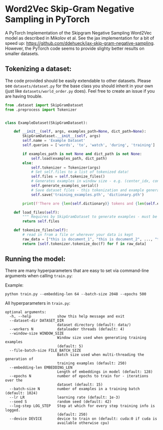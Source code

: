 # Word2Vec Skip-Gram Negative Sampling in PyTorch

A PyTorch Implementation of the Skipgram Negative Sampling Word2Vec model as described in Mikolov et al. See the jax implementation for a bit of speed up: https://github.com/ddehueck/jax-skip-gram-negative-sampling. However, the PyTorch code seems to provide slighty better results on smaller datasets.

## Tokenizing a dataset:

The code provided should be easily extendable to other datasets. Please see `datasets/dataset.py` for the base class you should inherit in your own (just like `datasets/world_order.py` does). Feel free to create an issue if you are having trouble. 

```python
from .dataset import SkipGramDataset
from .preprocess import Tokenizer


class ExampleDataset(SkipGramDataset):

    def __init__(self, args, examples_path=None, dict_path=None):
        SkipGramDataset.__init__(self, args)
        self.name = 'Example Dataset'
        self.queries = ['words', 'to', 'watch', 'during', 'training']

        if examples_path is not None and dict_path is not None:
            self.load(examples_path, dict_path)
        else:
            self.tokenizer = Tokenizer(args)
            # Set self.files to a list of tokenized data!
            self.files = self.tokenize_files()
            # Generates examples in window size - e.g. (center_idx, context_idx)
            self.generate_examples_serial()
            # Save dataset files - this tokenization and example generation can take awhile with a lot of data
            self.save('training_examples.pth', 'dictionary.pth')

        print(f'There are {len(self.dictionary)} tokens and {len(self.examples)} examples.')

    def load_files(self):
        """ Requires by SkipGramDataset to generate examples - must be tokenized files """
        return self.files

    def tokenize_files(self):
        # read in from a file or wherever your data is kept
        raw_data = ["this is document_1", "this is document_2", ..., "this is document_n"] 
        return [self.tokenizer.tokenize_doc(f) for f in raw_data]

```

## Running the model:

There are many hyperparameters that are easy to set via command-line arguments when calling `train.py`:

Example: 

``python train.py --embedding-len 64 --batch-size 2048 --epochs 500``

All hyperparameters in `train.py`:

```
optional arguments:
  -h, --help            show this help message and exit
  --dataset-dir DATASET_DIR
                        dataset directory (default: data/)
  --workers N           dataloader threads (default: 4)
  --window-size WINDOW_SIZE
                        Window size used when generating training examples
                        (default: 5)
  --file-batch-size FILE_BATCH_SIZE
                        Batch size used when multi-threading the generation of
                        training examples (default: 250)
  --embedding-len EMBEDDING_LEN
                        Length of embeddings in model (default: 128)
  --epochs N            number of epochs to train for - iterations over the
                        dataset (default: 15)
  --batch-size N        number of examples in a training batch (default: 1024)
  --lr LR               learning rate (default: 1e-3)
  --seed S              random seed (default: 42)
  --log-step LOG_STEP   Step at which for every step training info is logged.
                        (default: 250)
  --device DEVICE       device to train on (default: cuda:0 if cuda is
                        available otherwise cpu)
 ```

